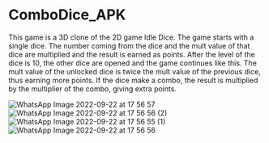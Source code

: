 # ComboDice_APK

This game is a 3D clone of the 2D game Idle Dice.
The game starts with a single dice. The number coming from the dice and the mult value of that dice are multiplied and the result is earned as points.
After the level of the dice is 10, the other dice are opened and the game continues like this. The mult value of the unlocked dice is twice the mult value of the previous dice, thus earning more points.
If the dice make a combo, the result is multiplied by the multiplier of the combo, giving extra points.

![WhatsApp Image 2022-09-22 at 17 56 57](https://user-images.githubusercontent.com/76611569/191782837-d96bd9ba-ebd1-4a83-a7f6-7b08b61ef516.jpeg)  ![WhatsApp Image 2022-09-22 at 17 56 56 (2)](https://user-images.githubusercontent.com/76611569/191783528-47eb8e07-c53a-4c60-801c-0d6581baf977.jpeg)   ![WhatsApp Image 2022-09-22 at 17 56 55 (1)](https://user-images.githubusercontent.com/76611569/191783553-649f20eb-f6a8-41dd-8841-fe073a123dec.jpeg)  ![WhatsApp Image 2022-09-22 at 17 56 56](https://user-images.githubusercontent.com/76611569/191783619-c4cd6b1a-2d1b-4608-b31c-c26d9a145fbb.jpeg)


